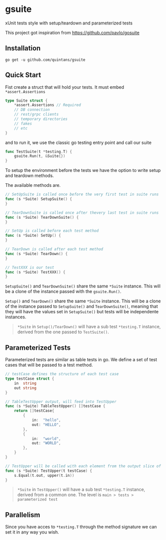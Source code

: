 # gsuite
xUnit tests style with setup/teardown and parameterized tests

This project got inspiration from https://github.com/pavlo/gosuite

## Installation
```
go get -u github.com/quintans/gsuite
```

## Quick Start
Fist create a struct that will hold your tests. It must embed `*assert.Assertions`

```go
type Suite struct {
    *assert.Assertions // Required
    // DB connection
    // rest/grpc clients
    // temporary directories
    // fakes
    // etc
}
```


and to run it, we use the classic go testing entry point and call our suite

```go
func TestSuite(t *testing.T) {
	gsuite.Run(t, &Suite{})
}
```

To setup the environment before the tests we have the option to write setup and teardown methods.

The available methods are.

```go
// SetUpSuite is called once before the very first test in suite runs
func (s *Suite) SetupSuite() {
}

// TearDownSuite is called once after thevery last test in suite runs
func (s *Suite) TearDownSuite() {
}

// SetUp is called before each test method
func (s *Suite) SetUp() {
}

// TearDown is called after each test method
func (s *Suite) TearDown() {
}

// TestXXX is our test
func (s *Suite) TestXXX() {
}
```

`SetupSuite()` and `TearDownSuite()` share the same `*Suite` instance. This will be a clone of the instance passed with the `gsuite.Run()`.


`Setup()` and `TearDown()` share the same `*Suite` instance. This will be a clone of the instance passed to `SetupSuite()` and `TearDownSuite()`, meaning that they will have the values set in `SetupSuite()` but tests will be independente instances.

> `*Suite` in `Setup()/TearDown()` will have a sub test `*testing.T` instance, derived from the one passed to `TestSuite()`.

## Parameterized Tests

Parameterized tests are similar as table tests in go. We define a set of test cases that will be passed to a test method.

```go
// testCase defines the structure of each test case
type testCase struct {
	in  string
	out string
}

// TableTestUpper output, will feed into TestUpper
func (s *Suite) TableTestUpper() []testCase {
	return []testCase{
		{
			in:  "hello",
			out: "HELLO",
		},
		{
			in:  "world",
			out: "WORLD",
		},
	}
}

// TestUpper will be called with each element from the output slice of TableTestUpper
func (s *Suite) TestUpper(t testCase) {
	s.Equal(t.out, upper(t.in))
}

```

> `*Suite` in `TestUpper()` will have a sub test `*testing.T` instance, derived from a common one. The level is `main > tests > parameterized test`

## Parallelism

Since you have acces to `*testing.T` through the method signature we can set it in any way you wish.